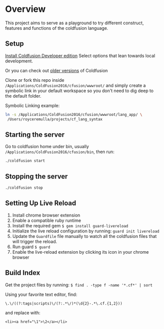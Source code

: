 # Overview

This project aims to serve as a playground to try different construct, features
 and functions of the coldfusion language.

## Setup

[Install Coldfusion Developer edition](http://www.adobe.com/sea/products/coldfusion-family.html)
 Select options that lean towards local development.

Or you can check out [older versions](http://www.cfmlrepo.com/) of Coldfusion

Clone or fork this repo inside `/Applications/ColdFusion2016/cfusion/wwwroot/`
 and simply create a symbolic link in your default workspace so you don't need
 to dig deep to the default folder.

Symbolic Linking example:

```bash
ln -s /Applications/ColdFusion2016/cfusion/wwwroot/lang_app/ \
 /Users/royceremulla/projects/cf_lang_syntax
```

## Starting the server

Go to coldfusion home under bin, usually
 `/Applications/ColdFusion2016/cfusion/bin`, then run:

```bash
./coldfusion start
```

## Stopping the server

```bash
./coldfusion stop
```

## Setting Up Live Reload

1. Install chrome browser extension
2. Enable a compatible ruby runtime
3. Install the required gem `$ gem install guard-livereload`
4. Initialize the live reload configuration  by running: `guard init livereload`
5. Update the `Guardfile` file manually to watch all the coldfusion files that
 will trigger the reload.
6. Run guard `$ guard`
7. Enable the live-reload extension by clicking its icon in your chrome browser

## Build Index

Get the project files by running: `$ find . -type f -name '*.cf*' | sort`

Using your favorite text editor, find:

```st3
\.\/((?:tags|scripts)\/(?:.*\/)*(\d{2}-.*\.cf.{1,2}))
```

and replace with:

```st3
<li><a href="\1">\2</a></li>
```

